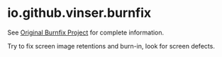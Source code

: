 # io.github.vinser.burnfix

See [Original Burnfix Project](https://github.com/vinser/burnfix) for complete information.

Try to fix screen image retentions and burn-in, look for screen defects.